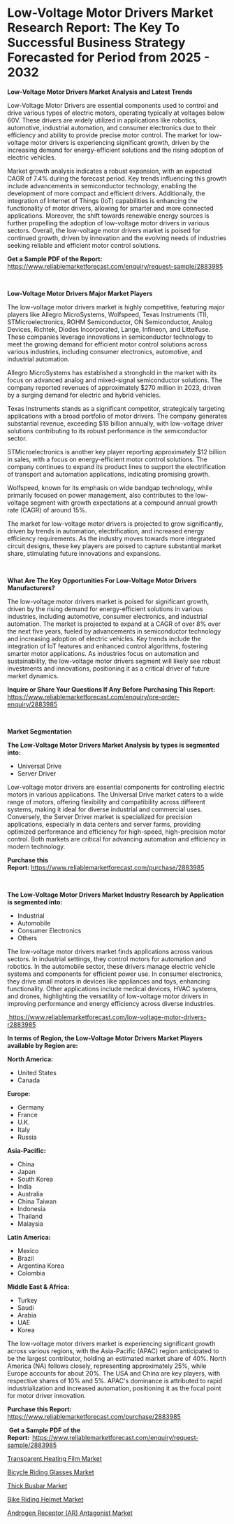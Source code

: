 <p><h1>Low-Voltage Motor Drivers Market Research Report: The Key To Successful Business Strategy Forecasted for Period from 2025 - 2032</h1></p><p><strong>Low-Voltage Motor Drivers Market Analysis and Latest Trends</strong></p>
<p><p>Low-Voltage Motor Drivers are essential components used to control and drive various types of electric motors, operating typically at voltages below 60V. These drivers are widely utilized in applications like robotics, automotive, industrial automation, and consumer electronics due to their efficiency and ability to provide precise motor control. The market for low-voltage motor drivers is experiencing significant growth, driven by the increasing demand for energy-efficient solutions and the rising adoption of electric vehicles.</p><p>Market growth analysis indicates a robust expansion, with an expected CAGR of 7.4% during the forecast period. Key trends influencing this growth include advancements in semiconductor technology, enabling the development of more compact and efficient drivers. Additionally, the integration of Internet of Things (IoT) capabilities is enhancing the functionality of motor drivers, allowing for smarter and more connected applications. Moreover, the shift towards renewable energy sources is further propelling the adoption of low-voltage motor drivers in various sectors. Overall, the low-voltage motor drivers market is poised for continued growth, driven by innovation and the evolving needs of industries seeking reliable and efficient motor control solutions.</p></p>
<p><strong>Get a Sample PDF of the Report:&nbsp;</strong> <a href="https://www.reliablemarketforecast.com/enquiry/request-sample/2883985?utm_campaign=1893&utm_medium=2&utm_source=Github&utm_content=ia&utm_term=13032025&utm_id=low-voltage-motor-drivers">https://www.reliablemarketforecast.com/enquiry/request-sample/2883985</a></p>
<p>&nbsp;</p>
<p><strong>Low-Voltage Motor Drivers Major Market Players</strong></p>
<p><p>The low-voltage motor drivers market is highly competitive, featuring major players like Allegro MicroSystems, Wolfspeed, Texas Instruments (TI), STMicroelectronics, ROHM Semiconductor, ON Semiconductor, Analog Devices, Richtek, Diodes Incorporated, Lange, Infineon, and Littelfuse. These companies leverage innovations in semiconductor technology to meet the growing demand for efficient motor control solutions across various industries, including consumer electronics, automotive, and industrial automation.</p><p>Allegro MicroSystems has established a stronghold in the market with its focus on advanced analog and mixed-signal semiconductor solutions. The company reported revenues of approximately $270 million in 2023, driven by a surging demand for electric and hybrid vehicles.</p><p>Texas Instruments stands as a significant competitor, strategically targeting applications with a broad portfolio of motor drivers. The company generates substantial revenue, exceeding $18 billion annually, with low-voltage driver solutions contributing to its robust performance in the semiconductor sector.</p><p>STMicroelectronics is another key player reporting approximately $12 billion in sales, with a focus on energy-efficient motor control solutions. The company continues to expand its product lines to support the electrification of transport and automation applications, indicating promising growth.</p><p>Wolfspeed, known for its emphasis on wide bandgap technology, while primarily focused on power management, also contributes to the low-voltage segment with growth expectations at a compound annual growth rate (CAGR) of around 15%. </p><p>The market for low-voltage motor drivers is projected to grow significantly, driven by trends in automation, electrification, and increased energy efficiency requirements. As the industry moves towards more integrated circuit designs, these key players are poised to capture substantial market share, stimulating future innovations and expansions.</p></p>
<p>&nbsp;</p>
<p><strong>What Are The Key Opportunities For Low-Voltage Motor Drivers Manufacturers?</strong></p>
<p><p>The low-voltage motor drivers market is poised for significant growth, driven by the rising demand for energy-efficient solutions in various industries, including automotive, consumer electronics, and industrial automation. The market is projected to expand at a CAGR of over 8% over the next five years, fueled by advancements in semiconductor technology and increasing adoption of electric vehicles. Key trends include the integration of IoT features and enhanced control algorithms, fostering smarter motor applications. As industries focus on automation and sustainability, the low-voltage motor drivers segment will likely see robust investments and innovations, positioning it as a critical driver of future market dynamics.</p></p>
<p><strong>Inquire or Share Your Questions If Any Before Purchasing This Report:</strong> <a href="https://www.reliablemarketforecast.com/enquiry/pre-order-enquiry/2883985?utm_campaign=1893&utm_medium=2&utm_source=Github&utm_content=ia&utm_term=13032025&utm_id=low-voltage-motor-drivers">https://www.reliablemarketforecast.com/enquiry/pre-order-enquiry/2883985</a></p>
<p>&nbsp;</p>
<p><strong>Market Segmentation</strong></p>
<p><strong>The Low-Voltage Motor Drivers Market Analysis by types is segmented into:</strong></p>
<p><ul><li>Universal Drive</li><li>Server Driver</li></ul></p>
<p><p>Low-voltage motor drivers are essential components for controlling electric motors in various applications. The Universal Drive market caters to a wide range of motors, offering flexibility and compatibility across different systems, making it ideal for diverse industrial and commercial uses. Conversely, the Server Driver market is specialized for precision applications, especially in data centers and server farms, providing optimized performance and efficiency for high-speed, high-precision motor control. Both markets are critical for advancing automation and efficiency in modern technology.</p></p>
<p><strong>Purchase this Report:&nbsp;</strong><a href="https://www.reliablemarketforecast.com/purchase/2883985?utm_campaign=1893&utm_medium=2&utm_source=Github&utm_content=ia&utm_term=13032025&utm_id=low-voltage-motor-drivers">https://www.reliablemarketforecast.com/purchase/2883985</a></p>
<p>&nbsp;</p>
<p><strong>The Low-Voltage Motor Drivers Market Industry Research by Application is segmented into:</strong></p>
<p><ul><li>Industrial</li><li>Automobile</li><li>Consumer Electronics</li><li>Others</li></ul></p>
<p><p>The low-voltage motor drivers market finds applications across various sectors. In industrial settings, they control motors for automation and robotics. In the automobile sector, these drivers manage electric vehicle systems and components for efficient power use. In consumer electronics, they drive small motors in devices like appliances and toys, enhancing functionality. Other applications include medical devices, HVAC systems, and drones, highlighting the versatility of low-voltage motor drivers in improving performance and energy efficiency across diverse industries.</p></p>
<p><a href="https://www.reliablemarketforecast.com/low-voltage-motor-drivers-r2883985?utm_campaign=1893&utm_medium=2&utm_source=Github&utm_content=ia&utm_term=13032025&utm_id=low-voltage-motor-drivers">&nbsp;https://www.reliablemarketforecast.com/low-voltage-motor-drivers-r2883985</a></p>
<p><strong>In terms of Region, the Low-Voltage Motor Drivers Market Players available by Region are:</strong></p>
<p>
    <p> <strong> North America: </strong>
        <ul>
            <li>United States</li>
            <li>Canada</li>
        </ul>
        </p> 
    <p> <strong> Europe: </strong>
        <ul>
            <li>Germany</li>
            <li>France</li>
            <li>U.K.</li>
            <li>Italy</li>
            <li>Russia</li>
        </ul>
        </p> 
    <p> <strong> Asia-Pacific: </strong>
        <ul>
            <li>China</li>
            <li>Japan</li>
            <li>South Korea</li>
            <li>India</li>
            <li>Australia</li>
            <li>China Taiwan</li>
            <li>Indonesia</li>
            <li>Thailand</li>
            <li>Malaysia</li>
        </ul>
        </p> 
    <p> <strong> Latin America: </strong>
        <ul>
            <li>Mexico</li>
            <li>Brazil</li>
            <li>Argentina Korea</li>
            <li>Colombia</li>
        </ul>
        </p> 
    <p> <strong> Middle East & Africa: </strong>
        <ul>
            <li>Turkey</li>
            <li>Saudi</li>
            <li>Arabia</li>
            <li>UAE</li>
            <li>Korea</li>
        </ul>
    </p>
    </p>
<p><p>The low-voltage motor drivers market is experiencing significant growth across various regions, with the Asia-Pacific (APAC) region anticipated to be the largest contributor, holding an estimated market share of 40%. North America (NA) follows closely, representing approximately 25%, while Europe accounts for about 20%. The USA and China are key players, with respective shares of 10% and 5%. APAC's dominance is attributed to rapid industrialization and increased automation, positioning it as the focal point for motor driver innovation.</p></p>
<p><strong>Purchase this Report: </strong><a href="https://www.reliablemarketforecast.com/purchase/2883985?utm_campaign=1893&utm_medium=2&utm_source=Github&utm_content=ia&utm_term=13032025&utm_id=low-voltage-motor-drivers">https://www.reliablemarketforecast.com/purchase/2883985</a></p>
<p>&nbsp;<strong>Get a Sample PDF of the Report:&nbsp;&nbsp;</strong><a href="https://www.reliablemarketforecast.com/enquiry/request-sample/2883985?utm_campaign=1893&utm_medium=2&utm_source=Github&utm_content=ia&utm_term=13032025&utm_id=low-voltage-motor-drivers">https://www.reliablemarketforecast.com/enquiry/request-sample/2883985</a></p>
<p><strong></strong></p>
<p><p><a href="https://github.com/yuukoleuda/Market-Research-Report-List-1/blob/main/transparent-heating-film-market.md?utm_campaign=1893&utm_medium=2&utm_source=Github&utm_content=ia&utm_term=13032025&utm_id=low-voltage-motor-drivers">Transparent Heating Film Market</a></p><p><a href="https://github.com/tornapruttuz/Market-Research-Report-List-1/blob/main/bicycle-riding-glasses-market.md?utm_campaign=1893&utm_medium=2&utm_source=Github&utm_content=ia&utm_term=13032025&utm_id=low-voltage-motor-drivers">Bicycle Riding Glasses Market</a></p><p><a href="https://github.com/luerabollevc/Market-Research-Report-List-1/blob/main/thick-busbar-market.md?utm_campaign=1893&utm_medium=2&utm_source=Github&utm_content=ia&utm_term=13032025&utm_id=low-voltage-motor-drivers">Thick Busbar Market</a></p><p><a href="https://github.com/saguegrody74/Market-Research-Report-List-1/blob/main/bike-riding-helmet-market.md?utm_campaign=1893&utm_medium=2&utm_source=Github&utm_content=ia&utm_term=13032025&utm_id=low-voltage-motor-drivers">Bike Riding Helmet Market</a></p><p><a href="https://github.com/denighoylen1/Market-Research-Report-List-1/blob/main/androgen-receptor-ar-antagonist-market.md?utm_campaign=1893&utm_medium=2&utm_source=Github&utm_content=ia&utm_term=13032025&utm_id=low-voltage-motor-drivers">Androgen Receptor (AR) Antagonist Market</a></p></p>